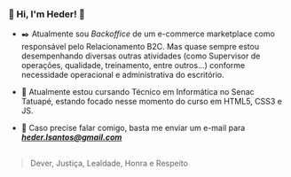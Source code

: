 ### :bat: Hi, I'm Heder! :bat:


- :black_nib: Atualmente sou *Backoffice* de um e-commerce marketplace como responsável pelo Relacionamento B2C. Mas quase sempre estou desempenhando diversas outras atividades (como Supervisor de operações, qualidade, treinamento, entre outros...) conforme necessidade operacional e administrativa do escritório.

- :floppy_disk: Atualmente estou cursando Técnico em Informática no Senac Tatuapé, estando focado nesse momento do curso em HTML5, CSS3 e JS.


- :e-mail: Caso precise falar comigo, basta me enviar um e-mail para ***heder.lsantos@gmail.com***

##
> Dever, Justiça, Lealdade, Honra e Respeito 
